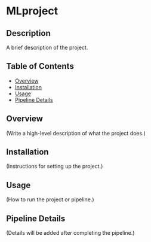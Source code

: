 # MLproject

## Description
A brief description of the project.

## Table of Contents
- [Overview](#overview)
- [Installation](#installation)
- [Usage](#usage)
- [Pipeline Details](#pipeline-details)

## Overview
(Write a high-level description of what the project does.)

## Installation
(Instructions for setting up the project.)

## Usage
(How to run the project or pipeline.)

## Pipeline Details
(Details will be added after completing the pipeline.)
